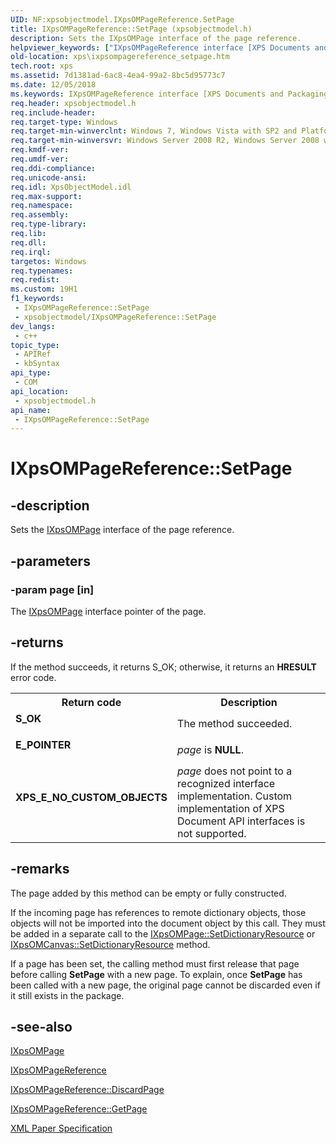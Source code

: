 ```yaml
---
UID: NF:xpsobjectmodel.IXpsOMPageReference.SetPage
title: IXpsOMPageReference::SetPage (xpsobjectmodel.h)
description: Sets the IXpsOMPage interface of the page reference.
helpviewer_keywords: ["IXpsOMPageReference interface [XPS Documents and Packaging]","SetPage method","IXpsOMPageReference.SetPage","IXpsOMPageReference::SetPage","SetPage","SetPage method [XPS Documents and Packaging]","SetPage method [XPS Documents and Packaging]","IXpsOMPageReference interface","xps.ixpsompagereference_setpage","xpsobjectmodel/IXpsOMPageReference::SetPage"]
old-location: xps\ixpsompagereference_setpage.htm
tech.root: xps
ms.assetid: 7d1381ad-6ac8-4ea4-99a2-8bc5d95773c7
ms.date: 12/05/2018
ms.keywords: IXpsOMPageReference interface [XPS Documents and Packaging],SetPage method, IXpsOMPageReference.SetPage, IXpsOMPageReference::SetPage, SetPage, SetPage method [XPS Documents and Packaging], SetPage method [XPS Documents and Packaging],IXpsOMPageReference interface, xps.ixpsompagereference_setpage, xpsobjectmodel/IXpsOMPageReference::SetPage
req.header: xpsobjectmodel.h
req.include-header: 
req.target-type: Windows
req.target-min-winverclnt: Windows 7, Windows Vista with SP2 and Platform Update for Windows Vista [desktop apps \| UWP apps]
req.target-min-winversvr: Windows Server 2008 R2, Windows Server 2008 with SP2 and Platform Update for Windows Server 2008 [desktop apps \| UWP apps]
req.kmdf-ver: 
req.umdf-ver: 
req.ddi-compliance: 
req.unicode-ansi: 
req.idl: XpsObjectModel.idl
req.max-support: 
req.namespace: 
req.assembly: 
req.type-library: 
req.lib: 
req.dll: 
req.irql: 
targetos: Windows
req.typenames: 
req.redist: 
ms.custom: 19H1
f1_keywords:
 - IXpsOMPageReference::SetPage
 - xpsobjectmodel/IXpsOMPageReference::SetPage
dev_langs:
 - c++
topic_type:
 - APIRef
 - kbSyntax
api_type:
 - COM
api_location:
 - xpsobjectmodel.h
api_name:
 - IXpsOMPageReference::SetPage
---
```


# IXpsOMPageReference::SetPage


## -description

Sets the <a href="/windows/desktop/api/xpsobjectmodel/nn-xpsobjectmodel-ixpsompage">IXpsOMPage</a> interface of the page reference.

## -parameters

### -param page [in]

The <a href="/windows/desktop/api/xpsobjectmodel/nn-xpsobjectmodel-ixpsompage">IXpsOMPage</a> interface pointer of the page.

## -returns

If the method succeeds, it returns S_OK; otherwise, it returns an <b>HRESULT</b> error code.

<table>
<tr>
<th>Return code</th>
<th>Description</th>
</tr>
<tr>
<td width="40%">
<dl>
<dt><b>S_OK</b></dt>
</dl>
</td>
<td width="60%">
The method succeeded.

</td>
</tr>
<tr>
<td width="40%">
<dl>
<dt><b>E_POINTER</b></dt>
</dl>
</td>
<td width="60%">
<i>page</i> is <b>NULL</b>.

</td>
</tr>
<tr>
<td width="40%">
<dl>
<dt><b>XPS_E_NO_CUSTOM_OBJECTS</b></dt>
</dl>
</td>
<td width="60%">
<i>page</i> does not point to a recognized interface implementation. Custom implementation of XPS Document API interfaces is not supported.

</td>
</tr>
</table>

## -remarks

The page added by this method can be empty or fully constructed.

 If the incoming page has references to remote dictionary objects, those objects will not be imported into the document object by this call. They must be added in a separate call to the <a href="/windows/desktop/api/xpsobjectmodel/nf-xpsobjectmodel-ixpsompage-setdictionaryresource">IXpsOMPage::SetDictionaryResource</a> or <a href="/windows/desktop/api/xpsobjectmodel/nf-xpsobjectmodel-ixpsomcanvas-setdictionaryresource">IXpsOMCanvas::SetDictionaryResource</a> method.

If a page has been set, the calling method must first release that  page before calling  <b>SetPage</b> with a new page. To explain, once <b>SetPage</b> has been called with a new page, the original page cannot be discarded even if it still exists in the package.

## -see-also

<a href="/windows/desktop/api/xpsobjectmodel/nn-xpsobjectmodel-ixpsompage">IXpsOMPage</a>



<a href="/windows/desktop/api/xpsobjectmodel/nn-xpsobjectmodel-ixpsompagereference">IXpsOMPageReference</a>



<a href="/windows/desktop/api/xpsobjectmodel/nf-xpsobjectmodel-ixpsompagereference-discardpage">IXpsOMPageReference::DiscardPage</a>



<a href="/windows/desktop/api/xpsobjectmodel/nf-xpsobjectmodel-ixpsompagereference-getpage">IXpsOMPageReference::GetPage</a>



<a href="https://www.ecma-international.org/activities/XML%20Paper%20Specification/XPS%20Standard%20WD%201.6.pdf">XML Paper Specification</a>

